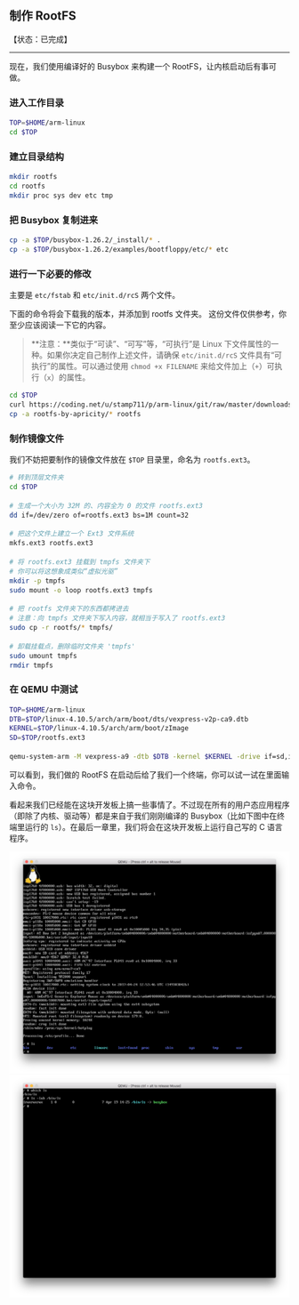 ## 制作 RootFS

【状态：已完成】

---


现在，我们使用编译好的 Busybox 来构建一个 RootFS，让内核启动后有事可做。

### 进入工作目录
```bash
TOP=$HOME/arm-linux
cd $TOP
```

### 建立目录结构
```bash
mkdir rootfs
cd rootfs
mkdir proc sys dev etc tmp
```

### 把 Busybox 复制进来
```bash
cp -a $TOP/busybox-1.26.2/_install/* .
cp -a $TOP/busybox-1.26.2/examples/bootfloppy/etc/* etc
```

### 进行一下必要的修改

主要是 `etc/fstab` 和 `etc/init.d/rcS` 两个文件。

下面的命令将会下载我的版本，并添加到 rootfs 文件夹。
这份文件仅供参考，你至少应该阅读一下它的内容。

> **注意：**类似于“可读”、“可写”等，“可执行”是 Linux 下文件属性的一种。如果你决定自己制作上述文件，请确保 `etc/init.d/rcS` 文件具有“可执行”的属性。可以通过使用 `chmod +x FILENAME` 来给文件加上（`+`）可执行（`x`）的属性。

```bash
cd $TOP
curl https://coding.net/u/stamp711/p/arm-linux/git/raw/master/downloads/rootfs-by-apricity.tar.gz | tar -xzf -
cp -a rootfs-by-apricity/* rootfs
```


### 制作镜像文件

我们不妨把要制作的镜像文件放在 `$TOP` 目录里，命名为 `rootfs.ext3`。

```bash
# 转到顶层文件夹
cd $TOP

# 生成一个大小为 32M 的、内容全为 0 的文件 rootfs.ext3
dd if=/dev/zero of=rootfs.ext3 bs=1M count=32

# 把这个文件上建立一个 Ext3 文件系统
mkfs.ext3 rootfs.ext3

# 将 rootfs.ext3 挂载到 tmpfs 文件夹下
# 你可以将这想象成类似“虚拟光驱”
mkdir -p tmpfs
sudo mount -o loop rootfs.ext3 tmpfs

# 把 rootfs 文件夹下的东西都拷进去
# 注意：向 tmpfs 文件夹下写入内容，就相当于写入了 rootfs.ext3
sudo cp -r rootfs/* tmpfs/

# 卸载挂载点，删除临时文件夹 'tmpfs'
sudo umount tmpfs
rmdir tmpfs
```

### 在 QEMU 中测试
```bash
TOP=$HOME/arm-linux
DTB=$TOP/linux-4.10.5/arch/arm/boot/dts/vexpress-v2p-ca9.dtb
KERNEL=$TOP/linux-4.10.5/arch/arm/boot/zImage
SD=$TOP/rootfs.ext3

qemu-system-arm -M vexpress-a9 -dtb $DTB -kernel $KERNEL -drive if=sd,index=0,file=$SD,format=raw -append "root=/dev/mmcblk0 console=tty0"
```
可以看到，我们做的 RootFS 在启动后给了我们一个终端，你可以试一试在里面输入命令。

看起来我们已经能在这块开发板上搞一些事情了。不过现在所有的用户态应用程序（即除了内核、驱动等）都是来自于我们刚刚编译的 Busybox（比如下图中在终端里运行的 `ls`）。在最后一章里，我们将会在这块开发板上运行自己写的 C 语言程序。

![测试结果](/assets/sd-rootfs.png)
![ls所指向的位置](/assets/sd-rootfs-ls.png)
